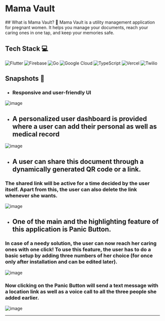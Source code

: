 <h1>Mama Vault</h1>  
## What is Mama Vault? 🤔
Mama Vault is a utility management application for pregnant women. It helps you manage your documents, reach your caring ones in one tap, and keep your memories safe. 
      
 
## Tech Stack 💻
![Flutter](https://img.shields.io/badge/Flutter-%2302569B.svg?style=for-the-badge&logo=Flutter&logoColor=white) ![Firebase](https://img.shields.io/badge/Firebase-039BE5?style=for-the-badge&logo=Firebase&logoColor=white) ![Go](https://img.shields.io/badge/go-%2300ADD8.svg?style=for-the-badge&logo=go&logoColor=white) ![Google Cloud](https://img.shields.io/badge/GoogleCloud-%234285F4.svg?style=for-the-badge&logo=google-cloud&logoColor=white) ![TypeScript](https://img.shields.io/badge/typescript-%23007ACC.svg?style=for-the-badge&logo=typescript&logoColor=white) ![Vercel](https://img.shields.io/badge/vercel-%23000000.svg?style=for-the-badge&logo=vercel&logoColor=white) ![Twilio](https://img.shields.io/badge/twilio-%23000000.svg?style=for-the-badge&logo=twilio&logoColor=red) 
 

## Snapshots 📸
+ ### Responsive and user-friendly UI

![image](https://user-images.githubusercontent.com/93156825/221395164-c7fedf4e-d107-4b88-b42d-5ab232aedbfc.png)

+ ## A personalized user dashboard is provided where a user can add their personal as well as medical record

![image](https://user-images.githubusercontent.com/93156825/221397175-1f325f26-b80d-4eab-a6f8-253eb8b848ac.png)

+ ## A user can share this document through a dynamically generated QR code or a link.
### The shared link will be active for a time decided by the user itself. Apart from this, the user can also delete the link whenever she wants.

![image](https://user-images.githubusercontent.com/93156825/221397379-a9e695aa-43fa-44a0-be70-8674d3ecb641.png)

+ ## One of the main and the highlighting feature of this application is Panic Button.
### In case of a needy solution, the user can now reach her caring ones with one click! To use this feature, the user has to do a basic setup by adding three numbers of her choice (for once only after installation and can be edited later).

![image](https://user-images.githubusercontent.com/93156825/221397561-6d06af24-b638-4438-ad92-4355b3687b68.png)

### Now clicking on the Panic Button will send a text message with a location link as well as a voice call to all the three people she added earlier.

![image](https://user-images.githubusercontent.com/93156825/221397886-8e7d3ad0-03a8-4689-b270-7a2e4debf3de.png)




--------

